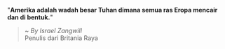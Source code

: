 "**Amerika adalah wadah besar Tuhan dimana semua ras Eropa mencair dan di bentuk.**"

> ~ _By Israel Zangwill_  
Penulis dari Britania Raya
